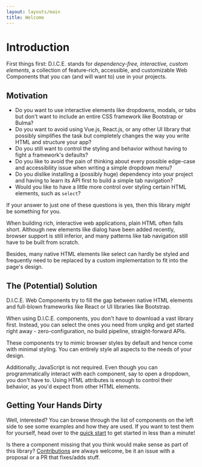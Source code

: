 ```yaml
---
layout: layouts/main
title: Welcome
---
```


# Introduction

First things first: D.I.C.E. stands for _dependency-free, interactive, custom elements_, a collection of feature-rich, accessible, and customizable Web Components that you can (and will want to) use in your projects.

## Motivation

- Do you want to use interactive elements like dropdowns, modals, or tabs but don't want to include an entire CSS framework like Bootstrap or Bulma?
- Do you want to avoid using Vue.js, React.js, or any other UI library that possibly simplifies the task but completely changes the way you write HTML and structure your app?
- Do you still want to control the styling and behavior without having to fight a framework's defaults?
- Do you like to avoid the pain of thinking about every possible edge-case and accessibility issue when writing a simple dropdown menu?
- Do you dislike installing a (possibly huge) dependency into your project and having to learn its API first to build a simple tab navigation?
- Would you like to have a little more control over styling certain HTML elements, such as `select`?

If your answer to just one of these questions is yes, then this library _might_ be something for you.

When building rich, interactive web applications, plain HTML often falls short. Although new elements like dialog have been added recently, browser support is still inferior, and many patterns like tab navigation still have to be built from scratch.

Besides, many native HTML elements like select can hardly be styled and frequently need to be replaced by a custom implementation to fit into the page's design.

## The (Potential) Solution

D.I.C.E. Web Components try to fill the gap between native HTML elements and full-blown frameworks like React or UI libraries like Bootstrap.

When using D.I.C.E. components, you don't have to download a vast library first. Instead, you can select the ones you need from unpkg and get started right away - zero-configuration, no build pipeline, straight-forward APIs.

These components try to mimic browser styles by default and hence come with minimal styling. You can entirely style all aspects to the needs of your design.

Additionally, JavaScript is not required. Even though you can programmatically interact with each component, say to open a dropdown, you don't have to. Using HTML attributes is enough to control their behavior, as you'd expect from other HTML elements.

## Getting Your Hands Dirty

Well, interested? You can browse through the list of components on the left side to see some examples and how they are used. If you want to test them for yourself, head over to the [quick start](/quickstart/) to get started in less than a minute!

Is there a component missing that you think would make sense as part of this library? [Contributions](https://github.com/andreasremdt/dice/issues) are always welcome, be it an issue with a proposal or a PR that fixes/adds stuff.

